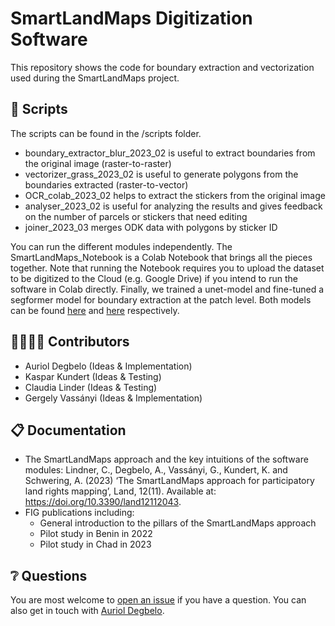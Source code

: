 # SmartLandMaps Digitization Software

This repository shows the code for boundary extraction and vectorization used during the SmartLandMaps project.

## :wrench: Scripts 

The scripts can be found in the /scripts folder.

* boundary_extractor_blur_2023_02 is useful to extract boundaries from the original image (raster-to-raster)
* vectorizer_grass_2023_02 is useful to generate polygons from the boundaries extracted (raster-to-vector)
* OCR_colab_2023_02 helps to extract the stickers from the original image
* analyser_2023_02 is useful for analyzing the results and gives feedback on the number of parcels or stickers that need editing
* joiner_2023_03 merges ODK data with polygons by sticker ID

You can run the different modules independently. The SmartLandMaps_Notebook is a Colab Notebook that brings all the pieces together. Note that running the Notebook requires you to upload the dataset to be digitized to the Cloud (e.g. Google Drive) if you intend to run the software in Colab directly. Finally, we trained a unet-model and fine-tuned a segformer model for boundary extraction at the patch level. Both models can be found [here](https://huggingface.co/aurioldegbelo/slm-unet-080823) and [here](https://huggingface.co/aurioldegbelo/slm-segformer-080823-b1) respectively.

## 👩‍🏭👨‍🏭 Contributors
* Auriol Degbelo (Ideas & Implementation)
* Kaspar Kundert (Ideas & Testing)
* Claudia Linder (Ideas & Testing)
* Gergely Vassányi (Ideas & Implementation)


## :clipboard: Documentation 

* The SmartLandMaps approach and the key intuitions of the software modules: Lindner, C., Degbelo, A., Vassányi, G., Kundert, K. and Schwering, A. (2023) ‘The SmartLandMaps approach for participatory land rights mapping’, Land, 12(11). Available at: https://doi.org/10.3390/land12112043.
* FIG publications including:
    * General introduction to the pillars of the SmartLandMaps approach
    * Pilot study in Benin in 2022
    * Pilot study in Chad in 2023

## ❔ Questions
You are most welcome to [open an issue](https://github.com/aurioldegbelo/smartlandmaps/issues) if you have a question. You can also get in touch with [Auriol Degbelo](https://sites.google.com/site/aurioldegbelo/).

